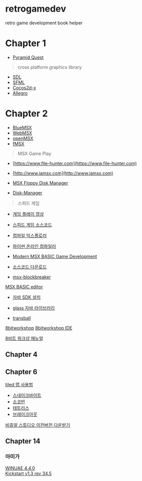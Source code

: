 # retrogamedev
retro game development book helper


# Chapter 1
* [Pyramid Quest](https://webmsx.org/?ROM=https://github.com/pdpdds/ubox_example/releases/download/v1.0/pyramid.rom)

> cross platform graphics library
* [SDL](https://www.libsdl.org/)
* [SFML](https://www.sfml-dev.org/)
* [Cocos2d-x](cocos2d-x)
* [Allegro](https://liballeg.org/)

# Chapter 2
*  [BlueMSX](http://bluemsx.msxblue.com/download.html)
*  [WebMSX](https://webmsx.org/)
*  [openMSX](https://openmsx.org/)
*  [fMSX](https://fms.komkon.org/fMSX/)

> MSX Game Play
* [https://www.file-hunter.com](https://www.file-hunter.com)
* [http://www.jamsx.com](http://www.jamsx.com)

* [MSX Floppy Disk Manager](https://sonono.net/blog/2021/03/04/msx-floppy-disk-manager%ef%bc%88%ce%b1%e7%89%88%ef%bc%89%e3%81%ae%e5%85%ac%e9%96%8b/)
* [Disk-Manager](http://www.lexlechz.at/en/software/DiskMgr.html)
> 스피드 게임
* [게임 플레이 영상](https://www.youtube.com/watch?v=XLkCvbMeQgM)
* [스피드 게임 소스코드](https://github.com/imays76/SpeedGame)

* [컴파일 익스플로러](https://godbolt.org/)  
* [파이썬 온라인 컴파일러](https://www.programiz.com/python-programming/online-compiler/)

* [Modern MSX BASIC Game Development](https://www.amazon.com/Modern-MSX-BASIC-Game-Development-ebook/dp/B0996Y5CS2/ref=sr_1_2?dchild=1&keywords=Modern+MSX+BASIC+Game+Development&qid=1626270330&sr=8-2)
* [소스코드 다운로드](https://github.com/plattysoft/Modern-MSX-BASIC-Game-Dev)
* [msx-blockbreaker](https://github.com/aburi6800/msx-blockbreaker)

[MSX BASIC editor](http://ni.x0.com/msx/tabmegx)
 
* [자바 SDK 설치](https://www.oracle.com/kr/java/technologies/javase-downloads.html)
* [glass 자바 라이브러리](http://www.grauw.nl/projects/glass/)

* [transball](https://github.com/santiontanon/transballmsx)


[8bitworkshop](https://8bitworkshop.com)
[8bitworkshop IDE](https://8bitworkshop.com/v3.8.0/?platform=msx&file=helloworld.asm)

[8비트 워크샵 매뉴얼](http://8bitworkshop.com/blog/docs/ide.md.html)

## Chapter 4

## Chapter 6

[tiled 맵 사용법](https://thd0011.tistory.com/12)

* [스네이크바이트](https://wikidocs.net/135834)
* [소코반](https://wikidocs.net/135835)
* [테트리스](https://wikidocs.net/135836)
* [브레이크아웃](https://wikidocs.net/135833)

[비쥬얼 스튜디오 이전버전 다운받기](https://www.google.com/search?q=visual+studio+2019+community+download&rlz=1C1CHZN_koKR980KR980&oq=visual+&aqs=chrome.2.69i57j69i59l3j35i39j0i433i512j0i131i433i512j0i433i512l3.2168j0j15&sourceid=chrome&ie=UTF-8)

## Chapter 14
### 아미가
[WINUAE 4.4.0](https://www.winuae.net/2020/07/02/winuae-4-4-0)  
[Kickstart v1.3 rev 34.5](http://amigamuseum.emu-france.info/Fichiers/ADF/-%20Kickstarts/KS-ROMs)  

